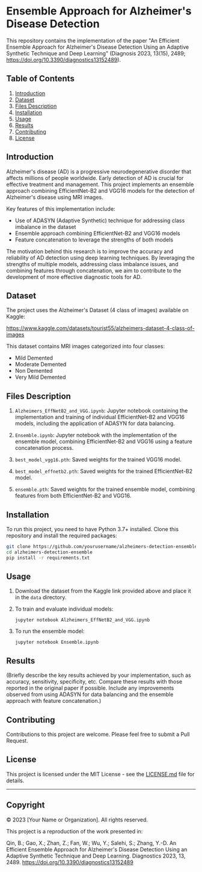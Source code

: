 # Ensemble Approach for Alzheimer's Disease Detection

This repository contains the implementation of the paper "An Efficient Ensemble Approach for Alzheimer's Disease Detection Using an Adaptive Synthetic Technique and Deep Learning" (Diagnosis 2023, 13(15), 2489; https://doi.org/10.3390/diagnostics13152489).

## Table of Contents
1. [Introduction](#introduction)
2. [Dataset](#dataset)
3. [Files Description](#files-description)
4. [Installation](#installation)
5. [Usage](#usage)
6. [Results](#results)
7. [Contributing](#contributing)
8. [License](#license)

## Introduction

Alzheimer's disease (AD) is a progressive neurodegenerative disorder that affects millions of people worldwide. Early detection of AD is crucial for effective treatment and management. This project implements an ensemble approach combining EfficientNet-B2 and VGG16 models for the detection of Alzheimer's disease using MRI images.

Key features of this implementation include:
- Use of ADASYN (Adaptive Synthetic) technique for addressing class imbalance in the dataset
- Ensemble approach combining EfficientNet-B2 and VGG16 models
- Feature concatenation to leverage the strengths of both models

The motivation behind this research is to improve the accuracy and reliability of AD detection using deep learning techniques. By leveraging the strengths of multiple models, addressing class imbalance issues, and combining features through concatenation, we aim to contribute to the development of more effective diagnostic tools for AD.

## Dataset

The project uses the Alzheimer's Dataset (4 class of images) available on Kaggle:

https://www.kaggle.com/datasets/tourist55/alzheimers-dataset-4-class-of-images

This dataset contains MRI images categorized into four classes:
- Mild Demented
- Moderate Demented
- Non Demented
- Very Mild Demented

## Files Description

1. `Alzheimers_EffNetB2_and_VGG.ipynb`: Jupyter notebook containing the implementation and training of individual EfficientNet-B2 and VGG16 models, including the application of ADASYN for data balancing.

2. `Ensemble.ipynb`: Jupyter notebook with the implementation of the ensemble model, combining EfficientNet-B2 and VGG16 using a feature concatenation process.

3. `best_model_vgg16.pth`: Saved weights for the trained VGG16 model.

4. `best_model_effnetb2.pth`: Saved weights for the trained EfficientNet-B2 model.

5. `ensemble.pth`: Saved weights for the trained ensemble model, combining features from both EfficientNet-B2 and VGG16.

## Installation

To run this project, you need to have Python 3.7+ installed. Clone this repository and install the required packages:

```bash
git clone https://github.com/yourusername/alzheimers-detection-ensemble.git
cd alzheimers-detection-ensemble
pip install -r requirements.txt
```

## Usage

1. Download the dataset from the Kaggle link provided above and place it in the `data` directory.

2. To train and evaluate individual models:
   ```
   jupyter notebook Alzheimers_EffNetB2_and_VGG.ipynb
   ```

3. To run the ensemble model:
   ```
   jupyter notebook Ensemble.ipynb
   ```

## Results

(Briefly describe the key results achieved by your implementation, such as accuracy, sensitivity, specificity, etc. Compare these results with those reported in the original paper if possible. Include any improvements observed from using ADASYN for data balancing and the ensemble approach with feature concatenation.)

## Contributing

Contributions to this project are welcome. Please feel free to submit a Pull Request.

## License

This project is licensed under the MIT License - see the [LICENSE.md](LICENSE.md) file for details.

---

## Copyright

© 2023 [Your Name or Organization]. All rights reserved.

This project is a reproduction of the work presented in:

Qin, B.; Gao, X.; Zhan, Z.; Fan, W.; Wu, Y.; Salehi, S.; Zhang, Y.-D. An Efficient Ensemble Approach for Alzheimer's Disease Detection Using an Adaptive Synthetic Technique and Deep Learning. Diagnostics 2023, 13, 2489. https://doi.org/10.3390/diagnostics13152489
